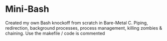 # Mini-Bash
Created my own Bash knockoff from scratch in Bare-Metal C. Piping, redirection, background processes, process management, killing zombies & chaining. Use the makefile / code is commented

